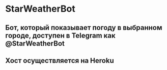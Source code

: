 # StarWeatherBot
## Бот, который показывает погоду в выбранном городе, доступен в Telegram как @StarWeatherBot
## Хост осуществляется на Heroku

